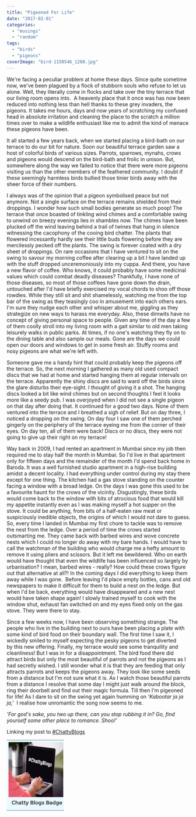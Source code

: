 ```yaml
---
title: "Pigeoned For Life"
date: "2017-02-01"
categories: 
  - "musings"
  - "random"
tags: 
  - "birds"
  - "pigeons"
coverImage: "bird-1150546_1280.jpg"
---
```


We're facing a peculiar problem at home these days. Since quite sometime now, we've been plagued by a flock of stubborn souls who refuse to let us alone. Well, they literally come in flocks and take over the tiny terrace that our living room opens into.  A heavenly place that it once was has now been reduced into nothing less than hell thanks to these grey invaders, the pigeons. It takes me hours, days and now years of scratching my confused head in absolute irritation and cleaning the place to the scratch a million times over to make a wildlife enthusiast like me to admit the kind of menace these pigeons have been.

It all started a few years back, when we started placing a bird-bath on our terrace to do our bit for nature. Soon our beautiful terrace garden saw a host of colorful birds of various sizes. Parrots, sparrows, mynahs, crows and pigeons would descend on the bird-bath and frolic in unison. But, somewhere along the way we failed to notice that there were more pigeons visiting us than the other members of the feathered community. I doubt if these seemingly harmless birds bullied those tinier birds away with the sheer force of their numbers.

I always was of the opinion that a pigeon symbolised peace but not anymore. Not a single surface on the terrace remains shielded from their droppings. I wonder how such small bodies generate so much poop! The terrace that once boasted of tinkling wind chimes and a comfortable swing to unwind on breezy evenings lies in shambles now. The chimes have been plucked off the wind leaving behind a trail of twines that hang in silence witnessing the cacophony of the cooing bird chatter. The plants that flowered incessantly hardly see their little buds flowering before they are mercilessly pecked off the plants. The swing is forever coated with a dry sheet of droppings. On rare occasions that I have ventured to sit on the swing to savour my morning coffee after clearing up a bit I have landed up with the stuff dropped unceremoniously into my cuppa. And there, you have a new flavor of coffee. Who knows, it could probably have some medicinal values which could combat deadly diseases? Thankfully, I have none of those diseases, so most of those coffees have gone down the drain, untouched after I'd have briefly exercised my vocal chords to shoo off those rowdies. While they still sit and shit shamelessly, watching me from the top bar of the swing as they teasingly coo in amusement into each others ears. I'm sure they nudge each other and whisper about me, giggling as they strategize on new ways to harass me everyday. Also, these dimwits have no concept of giving personal space to people. Given any time of the day a few of them coolly stroll into my living room with a gait similar to old men taking leisurely walks in public parks. At times, if no one's watching they fly on to the dining table and also sample our meals. Gone are the days we could open our doors and windows to get in some fresh air. Stuffy rooms and nosy pigeons are what we're left with.

Someone gave me a handy hint that could probably keep the pigeons off the terrace. So, the next morning I gathered as many old used compact discs that we had at home and started hanging them at regular intervals on the terrace. Apparently the shiny discs are said to ward off the birds since the glare disturbs their eye-sight. I thought of giving it a shot. The hanging discs looked a bit like wind chimes but on second thoughts I feel it looks more like a seedy pub. I was overjoyed when I did not see a single pigeon on that day after doing that. It continued for a good two days. None of them ventured into the terrace and I breathed a sigh of relief. But on day three, I noticed a dropping on the swing. On day four I saw one of them perched gingerly on the periphery of the terrace eyeing me from the corner of their eyes. On day ten, all of them were back! Discs or no discs, they were not going to give up their right on my terrace!

Way back in 2009, I had rented an apartment in Mumbai since my job then required me to stay half the month in Mumbai. So I'd live in that apartment only for fifteen days and the remainder of the month I'd spend back home in Baroda. It was a well furnished studio apartment in a high-rise building amidst a decent locality. I had everything under control during my stay there except for one thing. The kitchen had a gas stove standing on the counter facing a window with a broad ledge. On the days I was gone this used to be a favourite haunt for the crows of the vicinity. Disgustingly, these birds would come back to the window with bits of atrocious food that would kill my appetite instantly even as I was making myself a hot supper on the stove. It could be anything, from bits of a half-eaten raw meat or suspiciously inedible objects, the origins of which I would not dare to guess. So, every time I landed in Mumbai my first chore to tackle was to remove the nest from the ledge. Over a period of time the crows started outsmarting me. They came back with barbed wires and wove concrete nests which I could no longer do away with my bare hands. I would have to call the watchman of the building who would charge me a hefty amount to remove it using pliers and scissors. But it left me bewildered. Who on earth would have thought that even the wildlife has been influenced so largely by urbanisation? I mean, barbed wires - really? How could these crows figure out that alternative at all?! In the coming days I did everything to keep them away while I was gone.  Before leaving I'd place empty bottles, cans and old newspapers to make it difficult for them to build a nest on the ledge. But when I'd be back, everything would have disappeared and a new nest would have taken shape again! I slowly trained myself to cook with the window shut, exhaust fan switched on and my eyes fixed only on the gas stove. They were there to stay.

Since a few weeks now, I have been observing something strange. The people who live in the building next to ours have been placing a plate with some kind of bird food on their boundary wall. The first time I saw it, I wickedly smiled to myself expecting the pesky pigeons to get diverted by this new offering. Finally, my terrace would see some tranquility and cleanliness! But I was in for a disappointment. The bird food there did attract birds but only the most beautiful of parrots and not the pigeons as I had secretly wished. I still wonder what it is that they are feeding that only attracts parrots and keeps the pigeons away. They look like some seeds from a distance but I'm not sure what it is. As I watch those beautiful parrots from a distance I resolve that some day I might just walk around the block, ring their doorbell and find out their magic formula. Till then I'm pigeoned for life! As I dare to sit on the swing yet again humming on _'Kabootar ja ja ja,'_  I realise how unromantic the song now seems to me.

_'For god's sake, you two up there, can you stop rubbing it in? Go, find yourself some other place to romance. Shoo!'_

Linking my post to [#ChattyBlogs](http://www.shanayatales.com/catch-up-over-coffee-2-blog-birthday-shanaya-tales-birth-story-chattyblogs-linky/)

[![chatty blog](images/chatty-blog.jpg)](http://ifsbutsandsetcs.com/wp-content/uploads/2017/02/chatty-blog.jpg)
